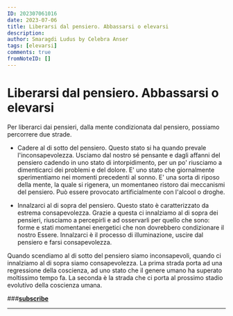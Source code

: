 ```yaml
---
ID: 202307061016
date: 2023-07-06
title: Liberarsi dal pensiero. Abbassarsi o elevarsi
description:
author: Smaragdi Ludus by Celebra Anser
tags: [elevarsi]
comments: true
fromNoteID: []
---
```


# Liberarsi dal pensiero. Abbassarsi o elevarsi

Per liberarci dai pensieri, dalla mente condizionata dal pensiero, possiamo percorrere due strade.

- Cadere al di sotto del pensiero. Questo stato si ha quando prevale l'inconsapevolezza. Usciamo dal nostro sé pensante e dagli affanni del pensiero cadendo in uno stato di intorpidimento, per un po' riusciamo a dimenticarci dei problemi e del dolore. E' uno stato che giornalmente sperimentiamo nei momenti precedenti al sonno. E' una sorta di riposo della mente, la quale si rigenera, un momentaneo ristoro dai meccanismi del pensiero. Può essere provocato artificialmente con l'alcool o droghe.

- Innalzarci al di sopra del pensiero. Questo stato è caratterizzato da estrema consapevolezza. Grazie a questa ci innalziamo al di sopra dei pensieri, riusciamo a percepirli e ad osservarli per quello che sono: forme e stati momentanei energetici che non dovrebbero condizionare il nostro Essere. Innalzarci è il processo di illuminazione, uscire dal pensiero e farsi consapevolezza.

Quando scendiamo al di sotto del pensiero siamo inconsapevoli, quando ci innalziamo al di sopra siamo consapevolezza. La prima strada porta ad una regressione della coscienza, ad uno stato che il genere umano ha superato moltissimo tempo fa. La seconda è la strada che ci porta al prossimo stadio evolutivo della coscienza umana.

###**[subscribe](https://forms.gle/81QTtwV9HiRb8o3y6)**

---
